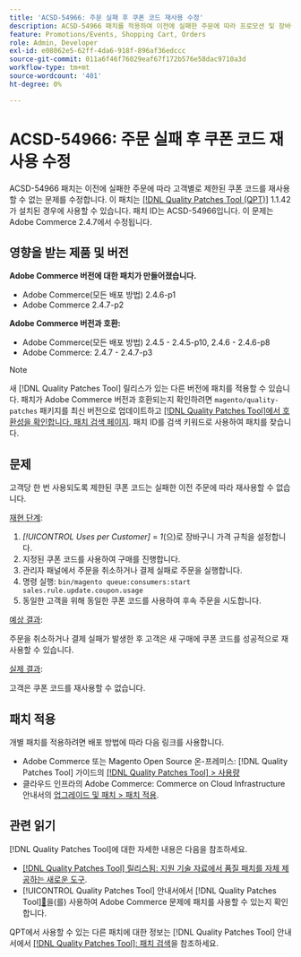```yaml
---
title: 'ACSD-54966: 주문 실패 후 쿠폰 코드 재사용 수정'
description: ACSD-54966 패치를 적용하여 이전에 실패한 주문에 따라 프로모션 및 장바구니별로 제한된 쿠폰 코드를 재사용하지 못하는 Adobe Commerce 문제를 해결합니다.
feature: Promotions/Events, Shopping Cart, Orders
role: Admin, Developer
exl-id: e08062e5-62ff-4da6-918f-896af36edccc
source-git-commit: 011a6f46f76029eaf67f172b576e58dac9710a3d
workflow-type: tm+mt
source-wordcount: '401'
ht-degree: 0%

---
```


# ACSD-54966: 주문 실패 후 쿠폰 코드 재사용 수정

ACSD-54966 패치는 이전에 실패한 주문에 따라 고객별로 제한된 쿠폰 코드를 재사용할 수 없는 문제를 수정합니다. 이 패치는 [[!DNL Quality Patches Tool (QPT)]](https://experienceleague.adobe.com/en/docs/commerce-operations/tools/quality-patches-tool/quality-patches-tool-to-self-serve-quality-patches) 1.1.42가 설치된 경우에 사용할 수 있습니다. 패치 ID는 ACSD-54966입니다. 이 문제는 Adobe Commerce 2.4.7에서 수정됩니다.

## 영향을 받는 제품 및 버전

**Adobe Commerce 버전에 대한 패치가 만들어졌습니다.**

* Adobe Commerce(모든 배포 방법) 2.4.6-p1
* Adobe Commerce 2.4.7-p2

**Adobe Commerce 버전과 호환:**

* Adobe Commerce(모든 배포 방법) 2.4.5 - 2.4.5-p10, 2.4.6 - 2.4.6-p8
* Adobe Commerce: 2.4.7 - 2.4.7-p3

>[!NOTE]
>
>새 [!DNL Quality Patches Tool] 릴리스가 있는 다른 버전에 패치를 적용할 수 있습니다. 패치가 Adobe Commerce 버전과 호환되는지 확인하려면 `magento/quality-patches` 패키지를 최신 버전으로 업데이트하고 [[!DNL Quality Patches Tool]에서 호환성을 확인합니다. 패치 검색 페이지](https://experienceleague.adobe.com/tools/commerce-quality-patches/index.html). 패치 ID를 검색 키워드로 사용하여 패치를 찾습니다.

## 문제

고객당 한 번 사용되도록 제한된 쿠폰 코드는 실패한 이전 주문에 따라 재사용할 수 없습니다.

<u>재현 단계</u>:

1. *[!UICONTROL Uses per Customer]* = *1*(으)로 장바구니 가격 규칙을 설정합니다.
1. 지정된 쿠폰 코드를 사용하여 구매를 진행합니다.
1. 관리자 패널에서 주문을 취소하거나 결제 실패로 주문을 실행합니다.
1. 명령 실행: `bin/magento queue:consumers:start sales.rule.update.coupon.usage`
1. 동일한 고객을 위해 동일한 쿠폰 코드를 사용하여 후속 주문을 시도합니다.

<u>예상 결과</u>:

주문을 취소하거나 결제 실패가 발생한 후 고객은 새 구매에 쿠폰 코드를 성공적으로 재사용할 수 있습니다.

<u>실제 결과</u>:

고객은 쿠폰 코드를 재사용할 수 없습니다.

## 패치 적용

개별 패치를 적용하려면 배포 방법에 따라 다음 링크를 사용합니다.

* Adobe Commerce 또는 Magento Open Source 온-프레미스: [!DNL Quality Patches Tool] 가이드의 [[!DNL Quality Patches Tool] > 사용량](/help/tools/quality-patches-tool/usage.md)
* 클라우드 인프라의 Adobe Commerce: Commerce on Cloud Infrastructure 안내서의 [업그레이드 및 패치 > 패치 적용](https://experienceleague.adobe.com/docs/commerce-cloud-service/user-guide/develop/upgrade/apply-patches.html).

## 관련 읽기

[!DNL Quality Patches Tool]에 대한 자세한 내용은 다음을 참조하세요.

* [[!DNL Quality Patches Tool] 릴리스됨: 지원 기술 자료에서 품질 패치를 자체 제공하는 새로운 도구](https://experienceleague.adobe.com/en/docs/commerce-operations/tools/quality-patches-tool/quality-patches-tool-to-self-serve-quality-patches).
* [!UICONTROL Quality Patches Tool] 안내서에서  [!DNL Quality Patches Tool][&#128279;](/help/tools/quality-patches-tool/patches-available-in-qpt/check-patch-for-magento-issue-with-magento-quality-patches.md)을(를) 사용하여 Adobe Commerce 문제에 패치를 사용할 수 있는지 확인합니다.

QPT에서 사용할 수 있는 다른 패치에 대한 정보는 [!DNL Quality Patches Tool] 안내서에서 [[!DNL Quality Patches Tool]: 패치 검색](https://experienceleague.adobe.com/tools/commerce-quality-patches/index.html)을 참조하세요.
